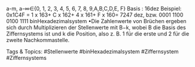 a-m, a-∞∈{0, 1, 2, 3, 4, 5, 6, 7, 8, 9,A,B,C,D,E, F} 
Basis : 16dez
Beispiel: 0x1C4F = 1 x 163+ C x 162+ 4 x 161+ F x 160= 7247 dez, bzw. 0001 1100 0100 1111 binHexadezimalsystem
•Die Zahlenwerte von Brüchen ergeben sich durch Multiplizieren der Stellenwerte mit B−k, wobei B die Basis 
des Ziffernsystems ist und k die Position, also z. B. 1 für die erste und 2 für die zweite Nachkommastelle. 

   Tags & Topics:
   #Stellenwerte
   #binHexadezimalsystem
   #Ziffernsystem
   #Ziffernsystems